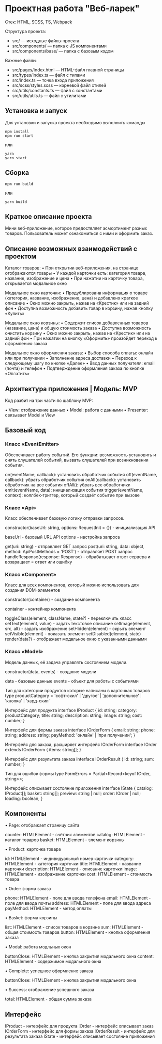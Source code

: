 # Проектная работа "Веб-ларек"

Стек: HTML, SCSS, TS, Webpack

Структура проекта:
- src/ — исходные файлы проекта
- src/components/ — папка с JS компонентами
- src/components/base/ — папка с базовым кодом

Важные файлы:
- src/pages/index.html — HTML-файл главной страницы
- src/types/index.ts — файл с типами
- src/index.ts — точка входа приложения
- src/scss/styles.scss — корневой файл стилей
- src/utils/constants.ts — файл с константами
- src/utils/utils.ts — файл с утилитами

## Установка и запуск
Для установки и запуска проекта необходимо выполнить команды

```
npm install
npm run start
```

или

```
yarn
yarn start
```
## Сборка

```
npm run build
```

или

```
yarn build
```

## Краткое описание проекта

Мини веб-приложение, которое предоствляет асмортимент разных товаров. Пользователь может ознакомиться с ними и оформить заказ.

## Описание возможных взаимодействий с проектом

Каталог товаров:
• При открытии веб-приложения, на странице отображаются товары
• У каждой карточки есть: категория товара, название, изображение и цена
• При нажатии на карточку товара, открывается модальное окно

Модальное окно карточки:
• Продублирована информация о товаре (категория, название, изображение, цена) и добавлено краткое описание
• Окно можно закрыть, нажав на «Крестик» или на задний фон
• Доступна возможность добавить товар в корзину, нажав кнопку «Купить»

Модальное окно корзины:
• Содержит список добавленных товаров (название, цена) и общую стоимость заказа
• Доступна возможность очистить корзину 
• Окно можно закрыть, нажав на «Крестик» или на задний фон
• При нажатии на кнопку «Оформить» произойдет переход к оформлению заказа

Модальное окно оформления заказа:
• Выбор способа оплаты: онлайн или при получении
• Заполнение адреса доставки
• Переход к следующему шагу по кнопке «Далее»
• Ввод данных получателя: email (почта) и телефон
• Подтверждение оформления заказа по кнопке «Оплатить»


## Архитектура приложения | Модель: MVP

Код разбит на три части по шаблону MVP:

• View: отображение данных
• Model: работа с данными
• Presenter: связывает Model и View

## Базовый код

### Класс «EventEmitter»

Обеспечивает работу событий. Его функции: возможность установить и снять слушателей событий, вызвать слушателей при возникновении события.

on(eventName, callback): установить обработчик события
off(eventName, callback): убрать обработчик события
onAll(callback): установить обработчик на все события
offAll(): убрать все обработчики
emit(eventName, data): инициализация события
trigger(eventName, context): коллбек-триггер, который создаёт событие при вызове

### Класс «Api»

Класс обеспечивает базовую логику отправки запросов.

constructor(baseUrl: string, options: RequestInit = {}) - инициализация API

baseUrl - базовый URL API
options - настройка запроса

get(uri: string) - отправляет GET запрос
post(uri: string, data: object, method: ApiPostMethods = 'POST') - отправляет POST запрос
handleResponse(response: Response) - обрабатывает ответ сервера и возвращает = ответ или ошибку

### Класс «Component»

Класс для всех компонентов, который можно использовать для создания DOM-элементов

constructor(container) - создание компонента

container - контейнер компонента

toggleClass(element, className, state?) - переключить класс
setText(element, value) - задать текстовое описание
setImage(element, src, alt) - задать изображение
setHidden(element) - скрыть элемент
setVisible(element) - показать элемент
setDisabled(element, state)
render(data?) - отображает модальное окно с указанными данными

### Класс «Model»

Модель данных, её задача управлять состоянием модели.

constructor(data, events) - создание модели

data - базовые данные
events - объект для работы с событиями

Тип для категории продуктов которые написаны в карточках товаров
type productCategory = 'софт-скил' | 'другое' | 'дополнительное' | 'кнопка' | 'хард-скил'

Интерфейс для продукта
interface IProduct {
  id: string;
  category: productCategory;
  title: string;
  description: string;
  image: string;
  cost: number;
}

Интерфейс для формы заказа
interface IOrderForm {
  email: string;
  phone: string;
  address: string;
  payMethod: 'онлайн' | 'при получении'; 
}

Интерфейс для заказа, расширяет интерфейс IOrderForm
interface IOrder extends IOrderForm {
  items: string[];
}

Интерфейс для результата заказа
interface IOrderResult {
  id: string;
  sum: number;
}

Тип для ошибок формы
type FormErrors = Partial<Record<keyof IOrder, string>>;

Интерфейс описывает состояние приложения
interface IState {
  catalog: IProduct[];
  basket: string[];
  preview: string | null;
  order: IOrder | null;
  loading: boolean;
}

## Компоненты

• Page: отображает страницу сайта

counter: HTMLElement - счётчик элементов
catalog: HTMLElement - каталог товаров
basket: HTMLElement - элемент корзины


• Product: карточка товара

id: HTMLElement - индивидуальный номер карточки
category: HTMLElement - категория карточки
title: HTMLElement - название карточки
description: HTMLElement - описание карточки
image: HTMLElement - изображение карточки
cost: HTMLElement - стоимость товара

• Order: форма заказа

phone: HTMLElement - поле для ввода телефона
email: HTMLElement - поле для ввода почты
address: HTMLElement - поле для ввода адреса
payMethod: HTMLElement - метод оплаты


• Basket: форма корзины

list: HTMLElement - список товаров в корзине
sum: HTMLElement - общая стоимость товаров
button: HTMLElement - кнопка оформления заказа

• Modal: работа модльных окон

buttonClose: HTMLElement - кнопка закрытия модального окна
content: HTMLElement - содержимое модального окна

• Complete: успешное оформление заказа

buttonСlose: HTMLElement - кнопка закрытия модального окна

• Success: отображение успешного заказа

total: HTMLElement - общая сумма заказа

## Интерфейс

IProduct - интерфейс для продукта
IOrder  - интерфейс описывает заказ
IOrderForm - интерфейс для формы заказа
IOrderResult - интерфейс для результата заказа
IState - интерфейс описывает состояние приложения


